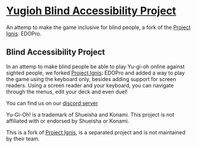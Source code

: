 # [Yugioh Blind Accessibility Project](https://github.com/IanCicoloMarques/edopro-blind-accessibility)

An attemp to make the game inclusive for blind people, a fork of the [Project Ignis](https://github.com/ProjectIgnis): EDOPro.

## Blind Accessibility Project

In an attemp to make blind people be able to play Yu-gi-oh online against sighted people, we forked [Project Ignis](https://github.com/ProjectIgnis): EDOPro and added a way to play the game using the keyboard only, besides adding support for screen readers.
Using a screen reader and your keyboard, you can navigate through the menus, edit your deck and even duel!

You can find us on our [discord server](https://discord.gg/4zKcttmtu4)

Yu-Gi-Oh! is a trademark of Shueisha and Konami. This project is not affiliated with or endorsed by Shueisha or Konami.

This is a fork of [Project Ignis](https://github.com/ProjectIgnis), is a separated project and is not maintained by their team.
